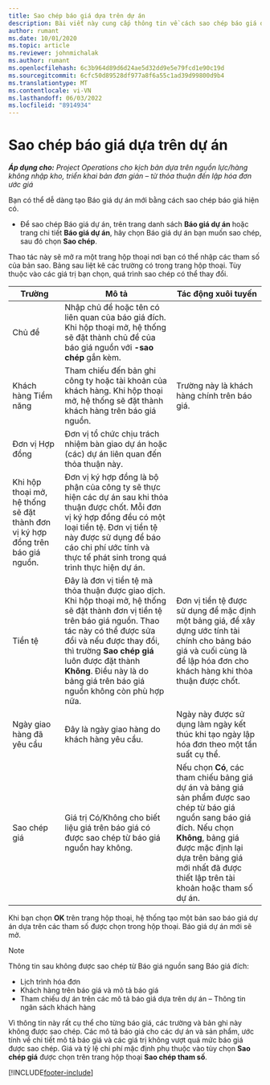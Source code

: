 ```yaml
---
title: Sao chép báo giá dựa trên dự án
description: Bài viết này cung cấp thông tin về cách sao chép báo giá dựa trên dự án trong Project Operations.
author: rumant
ms.date: 10/01/2020
ms.topic: article
ms.reviewer: johnmichalak
ms.author: rumant
ms.openlocfilehash: 6c3b964d89d6d24ae5d32dd9e5e79fcd1e90c19d
ms.sourcegitcommit: 6cfc50d89528df977a8f6a55c1ad39d99800d9b4
ms.translationtype: MT
ms.contentlocale: vi-VN
ms.lasthandoff: 06/03/2022
ms.locfileid: "8914934"
---
```

# <a name="copy-project-based-quotes"></a>Sao chép báo giá dựa trên dự án

_**Áp dụng cho:** Project Operations cho kịch bản dựa trên nguồn lực/hàng không nhập kho, triển khai bản đơn giản – từ thỏa thuận đến lập hóa đơn ước giá_

Bạn có thể dễ dàng tạo Báo giá dự án mới bằng cách sao chép báo giá hiện có. 

- Để sao chép Báo giá dự án, trên trang danh sách **Báo giá dự án** hoặc trang chi tiết **Báo giá dự án**, hãy chọn Báo giá dự án bạn muốn sao chép, sau đó chọn **Sao chép**.

Thao tác này sẽ mở ra một trang hộp thoại nơi bạn có thể nhập các tham số của bản sao. Bảng sau liệt kê các trường có trong trang hộp thoại. Tùy thuộc vào các giá trị bạn chọn, quá trình sao chép có thể thay đổi.

| **Trường** | **Mô tả** | **Tác động xuôi tuyến** |
| --- | --- | --- |
| Chủ đề | Nhập chủ đề hoặc tên có liên quan của báo giá đích. Khi hộp thoại mở, hệ thống sẽ đặt thành chủ đề của báo giá nguồn với **-sao chép** gắn kèm. | |
| Khách hàng Tiềm năng | Tham chiếu đến bản ghi công ty hoặc tài khoản của khách hàng. Khi hộp thoại mở, hệ thống sẽ đặt thành khách hàng trên báo giá nguồn. | Trường này là khách hàng chính trên báo giá. |
| Đơn vị Hợp đồng | Đơn vị tổ chức chịu trách nhiệm bàn giao dự án hoặc (các) dự án liên quan đến thỏa thuận này.
Khi hộp thoại mở, hệ thống sẽ đặt thành đơn vị ký hợp đồng trên báo giá nguồn. | Đơn vị ký hợp đồng là bộ phận của công ty sẽ thực hiện các dự án sau khi thỏa thuận được chốt. Mỗi đơn vị ký hợp đồng đều có một loại tiền tệ. Đơn vị tiền tệ này được sử dụng để báo cáo chi phí ước tính và thực tế phát sinh trong quá trình thực hiện dự án. |
| Tiền tệ | Đây là đơn vị tiền tệ mà thỏa thuận được giao dịch. Khi hộp thoại mở, hệ thống sẽ đặt thành đơn vị tiền tệ trên báo giá nguồn. Thao tác này có thể được sửa đổi và nếu được thay đổi, thì trường **Sao chép giá** luôn được đặt thành **Không**. Điều này là do bảng giá trên báo giá nguồn không còn phù hợp nữa. | Đơn vị tiền tệ được sử dụng để mặc định một bảng giá, để xây dựng ước tính tài chính cho bảng báo giá và cuối cùng là để lập hóa đơn cho khách hàng khi thỏa thuận được chốt. |
| Ngày giao hàng đã yêu cầu | Đây là ngày giao hàng do khách hàng yêu cầu. | Ngày này được sử dụng làm ngày kết thúc khi tạo ngày lập hóa đơn theo một tần suất cụ thể. |
| Sao chép giá | Giá trị Có/Không cho biết liệu giá trên báo giá có được sao chép từ báo giá nguồn hay không. | Nếu chọn **Có**, các tham chiếu bảng giá dự án và bảng giá sản phẩm được sao chép từ báo giá nguồn sang báo giá đích. Nếu chọn **Không**, bảng giá được mặc định lại dựa trên bảng giá mới nhất đã được thiết lập trên tài khoản hoặc tham số dự án. |

Khi bạn chọn **OK** trên trang hộp thoại, hệ thống tạo một bản sao báo giá dự án dựa trên các tham số được chọn trong hộp thoại. Báo giá dự án mới sẽ mở. 

> [!NOTE]
> Thông tin sau không được sao chép từ Báo giá nguồn sang Báo giá đích:
>
> - Lịch trình hóa đơn
> - Khách hàng trên báo giá và mô tả báo giá
> - Tham chiếu dự án trên các mô tả báo giá dựa trên dự án – Thông tin ngân sách khách hàng
>
>Vì thông tin này rất cụ thể cho từng báo giá, các trường và bản ghi này không được sao chép. Các mô tả báo giá cho các dự án và sản phẩm, ước tính về chi tiết mô tả báo giá và các giá trị không vượt quá mức báo giá được sao chép. Giá và tỷ lệ chi phí mặc định phụ thuộc vào tùy chọn **Sao chép giá** được chọn trên trang hộp thoại **Sao chép tham số**.


[!INCLUDE[footer-include](../includes/footer-banner.md)]
